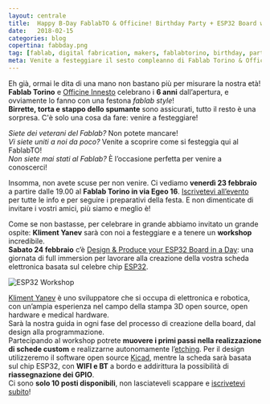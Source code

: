 ```yaml
---
layout: centrale
title:  Happy B-Day FablabTO & Officine! Birthday Party + ESP32 Board workshop con Kliment Yanev
date:   2018-02-15
categories: blog
copertina: fabbday.png
tag: [fablab, digital fabrication, makers, fablabtorino, birthday, party, workshop, ESP32, kliment yanev, kicad, etching]
meta: Venite a festeggiare il sesto compleanno di Fablab Torino & Officine! Quest'anno celebriamo con un Fablab Party e un workshop incredibile con Kliment Yanev per realizzare da zero una board basata su ESP32.
---
```

Eh già, ormai le dita di una mano non bastano più per misurare la nostra età!  
**Fablab Torino** e [Officine Innesto](http://officine.cc) celebrano i **6 anni** dall’apertura, e ovviamente lo fanno con una festona *fablab style*!  
**Birrette, torta e stappo dello spumante** sono assicurati, tutto il resto è una sorpresa. C'è solo una cosa da fare: venire a festeggiare!

*Siete dei veterani del Fablab?* Non potete mancare!  
*Vi siete uniti a noi da poco?* Venite a scoprire come si festeggia qui al FablabTO!  
*Non siete mai stati al Fablab?* È l’occasione perfetta per venire a conoscerci! 

Insomma, non avete scuse per non venire. Ci vediamo **venerdì 23 febbraio** a partire dalle 19.00 al **Fablab Torino in via Egeo 16**. [Iscrivetevi all’evento](http://bit.ly/fabparty6) per tutte le info e per seguire i preparativi della festa. E non dimenticate di invitare i vostri amici, più siamo e meglio è!

Come se non bastasse, per celebrare in grande abbiamo invitato un grande ospite: **Kliment Yanev** sarà con noi a festeggiare e a tenere un **workshop** incredibile.  
**Sabato 24 febbraio** c’è [Design & Produce your ESP32 Board in a Day](http://bit.ly/ESPB32_WS): una giornata di full immersion per lavorare alla creazione della vostra scheda elettronica basata sul celebre chip [ESP32](https://www.espressif.com/en/products/hardware/esp32/overview).

 ![ESP32 Workshop](https://github.com/FablabTorino/fablabtorino-site/blob/gh-pages/img/ws_ESP32.png?raw=true)

[Kliment Yanev](https://github.com/kliment) è uno sviluppatore che si occupa di elettronica e robotica, con un’ampia esperienza nel campo della stampa 3D open source, open hardware e medical hardware.  
Sarà la nostra guida in ogni fase del processo di creazione della board, dal design alla programmazione.  
Partecipando al workshop potrete **muovere i primi passi nella realizzazione di schede custom** e realizzarne autonomamente l’[etching](https://en.wikipedia.org/wiki/Printed_circuit_board#Chemical_etching). Per il design utilizzeremo il software open source [Kicad](http://kicad-pcb.org), mentre la scheda sarà basata sul chip ESP32, con **WIFI e BT** a bordo e addirittura la possibilità di **riassegnazione dei GPIO**.  
Ci sono **solo 10 posti disponibili**, non lasciateveli scappare e [iscrivetevi subito](http://bit.ly/ESPB32_WS)!
